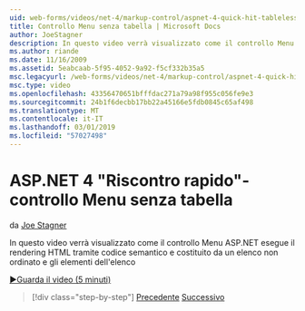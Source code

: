 ```yaml
---
uid: web-forms/videos/net-4/markup-control/aspnet-4-quick-hit-tableless-menu-control
title: Controllo Menu senza tabella | Microsoft Docs
author: JoeStagner
description: In questo video verrà visualizzato come il controllo Menu ASP.NET esegue il rendering HTML tramite codice semantico e costituito da un elenco non ordinato e gli elementi dell'elenco
ms.author: riande
ms.date: 11/16/2009
ms.assetid: 5eabcaab-5f95-4052-9a92-f5cf332b35a5
msc.legacyurl: /web-forms/videos/net-4/markup-control/aspnet-4-quick-hit-tableless-menu-control
msc.type: video
ms.openlocfilehash: 43356470651bfffdac271a79a98f955c056fe9e3
ms.sourcegitcommit: 24b1f6decbb17bb22a45166e5fdb0845c65af498
ms.translationtype: MT
ms.contentlocale: it-IT
ms.lasthandoff: 03/01/2019
ms.locfileid: "57027498"
---
```

<a name="aspnet-4-quick-hit--tableless-menu-control"></a>ASP.NET 4 "Riscontro rapido"-controllo Menu senza tabella
====================
da [Joe Stagner](https://github.com/JoeStagner)

In questo video verrà visualizzato come il controllo Menu ASP.NET esegue il rendering HTML tramite codice semantico e costituito da un elenco non ordinato e gli elementi dell'elenco 

[&#9654;Guarda il video (5 minuti)](https://channel9.msdn.com/Blogs/ASP-NET-Site-Videos/aspnet-4-quick-hit-tableless-menu-control)

> [!div class="step-by-step"]
> [Precedente](aspnet-4-quick-hit-table-free-templated-controls.md)
> [Successivo](aspnet-4-quick-hit-hidden-field-divs.md)
